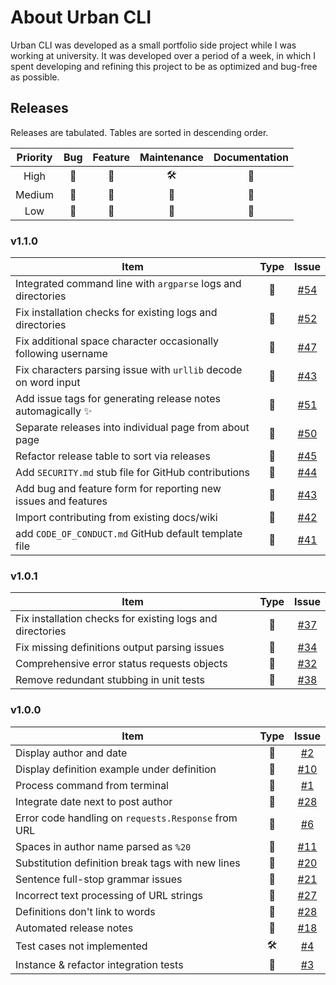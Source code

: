 # About Urban CLI

Urban CLI was developed as a small portfolio side project while I was working at university.
It was developed over a period of a week, in which I spent developing and refining this project to be as optimized and bug-free as possible.

## Releases

Releases are tabulated. Tables are sorted in descending order.


| Priority  | Bug       | Feature    | Maintenance | Documentation |
|:---------:|:---------:|:----------:|:-----------:|:-------------:|
| High      |   🐞      |    🚀      |     🛠️      |      📃       |
| Medium    |   🐛      |    🌟      |     🔧      |      📄       |
| Low       |   🐌      |    🚂      |     🧹      |      📑       |

<!--

Features rocket

    integrated command line with argparse library (#54)

    fix space character following username twice (#52)
    fix characters parsing issue with urllib decode on word input (#47)

    Add issue tags for generating release notes automatically (#43)

    separate release page on wiki (#51)
    refactor release table to sort via releases (#50)
    add SECURITY.md stub file for GitHub contributions (#45)
    Add bug and feature form for reporting new issues and suggesting new features (#44)
    Import contributing from existing docs/wiki (#42)
    feat(docs): adds CODE_OF_CONDUCT.md template (#41)
-->

### v1.1.0

| Item                                                            | Type        |  Issue                                                    |
|-----------------------------------------------------------------|:-----------:|:---------------------------------------------------------:|
| Integrated command line with `argparse` logs and directories    |  🐛         | [#54](https://github.com/GH-Syn/urban-cli/issues/54)      |
| Fix installation checks for existing logs and directories       |  🐛         | [#52](https://github.com/GH-Syn/urban-cli/issues/52)      |
| Fix additional space character occasionally following username  |  🐞         | [#47](https://github.com/GH-Syn/urban-cli/issues/47)      |
| Fix characters parsing issue with `urllib` decode on word input |  🐛         | [#43](https://github.com/GH-Syn/urban-cli/issues/43)      |
| Add issue tags for generating release notes automagically ✨    |  🔧         | [#51](https://github.com/GH-Syn/urban-cli/issues/51)      |
| Separate releases into individual page from about page          |  📑         | [#50](https://github.com/GH-Syn/urban-cli/issues/50)      |
| Refactor release table to sort via releases                     |  📑         | [#45](https://github.com/GH-Syn/urban-cli/issues/45)      |
| Add `SECURITY.md` stub file for GitHub contributions            |  📑         | [#44](https://github.com/GH-Syn/urban-cli/issues/44)      |
| Add bug and feature form for reporting new issues and features  |  📑         | [#43](https://github.com/GH-Syn/urban-cli/issues/43)      |
| Import contributing from existing docs/wiki                     |  📑         | [#42](https://github.com/GH-Syn/urban-cli/issues/42)      |
| add `CODE_OF_CONDUCT.md` GitHub default template file           |  📑         | [#41](https://github.com/GH-Syn/urban-cli/issues/41)      |


### v1.0.1

| Item                                                          | Type        |  Issue                                                    |
|---------------------------------------------------------------|:-----------:|:---------------------------------------------------------:|
| Fix installation checks for existing logs and directories     | 🐛          | [#37](https://github.com/GH-Syn/urban-cli/issues/37)      |
| Fix missing definitions output parsing issues                 | 🐞          | [#34](https://github.com/GH-Syn/urban-cli/issues/34)      |
| Comprehensive error status requests objects                   | 🐛          | [#32](https://github.com/GH-Syn/urban-cli/issues/32)      |
| Remove redundant stubbing in unit tests                       | 🧹          | [#38](https://github.com/GH-Syn/urban-cli/issues/38)      |

### v1.0.0

| Item                                                          | Type       |  Issue                                                    |
|---------------------------------------------------------------|:----------:|:---------------------------------------------------------:|
| Display author and date                                       |     🚀     | [#2](https://github.com/GH-Syn/urban-cli/issues/2)        |
| Display definition example under definition                   |     🌟     | [#10](https://github.com/GH-Syn/urban-cli/issues/10)      |
| Process command from terminal                                 |     🚀     | [#1](https://github.com/GH-Syn/urban-cli/issues/1)        |
| Integrate date next to post author                            |     🚂     | [#28](https://github.com/GH-Syn/urban-cli/issues/28)      |
| Error code handling on `requests.Response` from URL           |     🐛     | [#6](https://github.com/GH-Syn/urban-cli/issues/6)        |
| Spaces in author name parsed as `%20`                         |     🐌     | [#11](https://github.com/GH-Syn/urban-cli/issues/11)      |
| Substitution definition break tags with new lines             |     🐌     | [#20](https://github.com/GH-Syn/urban-cli/issues/20)      |
| Sentence full-stop grammar issues                             |     🐛     | [#21](https://github.com/GH-Syn/urban-cli/issues/21)      |
| Incorrect text processing of URL strings                      |     🐛     | [#27](https://github.com/GH-Syn/urban-cli/issues/27)      |
| Definitions don't link to words                               |     🐞     | [#28](https://github.com/GH-Syn/urban-cli/issues/28)      |
| Automated release notes                                       |     🔧     | [#18](https://github.com/GH-Syn/urban-cli/issues/18)      |
| Test cases not implemented                                    |     🛠️     | [#4](https://github.com/GH-Syn/urban-cli/issues/4)        |
| Instance & refactor integration tests                         |     🧹     | [#3](https://github.com/GH-Syn/urban-cli/issues/3)        |
